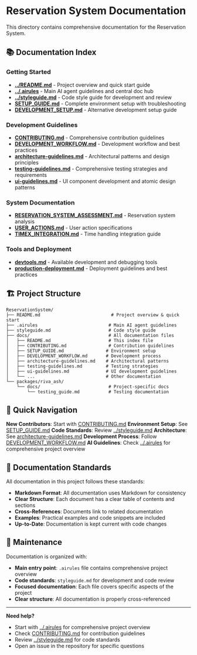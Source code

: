 # Reservation System Documentation

This directory contains comprehensive documentation for the Reservation System.

## 📚 Documentation Index

### Getting Started

-   **[../README.md](../README.md)** - Project overview and quick start guide
-   **[../.airules](../.airules)** - Main AI agent guidelines and central doc hub
-   **[../styleguide.md](../styleguide.md)** - Code style guide for development
    and review
-   **[SETUP_GUIDE.md](SETUP_GUIDE.md)** - Complete environment setup with
    troubleshooting
-   **[DEVELOPMENT_SETUP.md](DEVELOPMENT_SETUP.md)** - Alternative development
    setup guide

### Development Guidelines

-   **[CONTRIBUTING.md](CONTRIBUTING.md)** - Comprehensive contribution
    guidelines
-   **[DEVELOPMENT_WORKFLOW.md](DEVELOPMENT_WORKFLOW.md)** - Development
    workflow and best practices
-   **[architecture-guidelines.md](architecture-guidelines.md)** - Architectural
    patterns and design principles
-   **[testing-guidelines.md](testing-guidelines.md)** - Comprehensive testing
    strategies and requirements
-   **[ui-guidelines.md](ui-guidelines.md)** - UI component development and
    atomic design patterns

### System Documentation

-   **[RESERVATION_SYSTEM_ASSESSMENT.md](RESERVATION_SYSTEM_ASSESSMENT.md)** -
    Reservation system analysis
-   **[USER_ACTIONS.md](USER_ACTIONS.md)** - User action specifications
-   **[TIMEX_INTEGRATION.md](TIMEX_INTEGRATION.md)** - Time handling integration
    guide

### Tools and Deployment

-   **[devtools.md](devtools.md)** - Available development and debugging tools
-   **[production-deployment.md](production-deployment.md)** - Deployment
    guidelines and best practices

## 🏗️ Project Structure

```
ReservationSystem/
├── README.md                           # Project overview & quick start
├── .airules                           # Main AI agent guidelines
├── styleguide.md                      # Code style guide
├── docs/                              # All documentation files
│   ├── README.md                      # This index file
│   ├── CONTRIBUTING.md                # Contribution guidelines
│   ├── SETUP_GUIDE.md                # Environment setup
│   ├── DEVELOPMENT_WORKFLOW.md       # Development process
│   ├── architecture-guidelines.md    # Architectural patterns
│   ├── testing-guidelines.md         # Testing strategies
│   ├── ui-guidelines.md              # UI development guidelines
│   └── ...                           # Other documentation
└── packages/riva_ash/
    └── docs/                          # Project-specific docs
        └── testing_guide.md           # Testing documentation
```

## 🚀 Quick Navigation

**New Contributors**: Start with [CONTRIBUTING.md](CONTRIBUTING.md)
**Environment Setup**: See [SETUP_GUIDE.md](SETUP_GUIDE.md) **Code Standards**:
Review [../styleguide.md](../styleguide.md) **Architecture**: See
[architecture-guidelines.md](architecture-guidelines.md) **Development
Process**: Follow [DEVELOPMENT_WORKFLOW.md](DEVELOPMENT_WORKFLOW.md) **AI
Guidelines**: Check [../.airules](../.airules) for comprehensive project
overview

## 📝 Documentation Standards

All documentation in this project follows these standards:

-   **Markdown Format**: All documentation uses Markdown for consistency
-   **Clear Structure**: Each document has a clear table of contents and
    sections
-   **Cross-References**: Documents link to related documentation
-   **Examples**: Practical examples and code snippets are included
-   **Up-to-Date**: Documentation is kept current with code changes

## 🔧 Maintenance

Documentation is organized with:

-   **Main entry point**: `.airules` file contains comprehensive project
    overview
-   **Code standards**: `styleguide.md` for development and code review
-   **Focused documentation**: Each file covers specific aspects of the project
-   **Clear structure**: All documentation is properly cross-referenced

---

**Need help?**

-   Start with [../.airules](../.airules) for comprehensive project overview
-   Check [CONTRIBUTING.md](CONTRIBUTING.md) for contribution guidelines
-   Review [../styleguide.md](../styleguide.md) for code standards
-   Open an issue in the repository for specific questions
